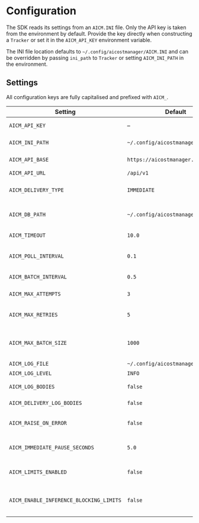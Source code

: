 # Configuration

The SDK reads its settings from an `AICM.INI` file. Only the API key is taken
from the environment by default. Provide the key directly when constructing a
`Tracker` or set it in the `AICM_API_KEY` environment variable.

The INI file location defaults to `~/.config/aicostmanager/AICM.INI` and can be
overridden by passing `ini_path` to `Tracker` or setting `AICM_INI_PATH` in the
environment.

## Settings

All configuration keys are fully capitalised and prefixed with `AICM_`.

| Setting | Default | Description |
| --- | --- | --- |
| `AICM_API_KEY` | – | API key used for authentication |
| `AICM_INI_PATH` | `~/.config/aicostmanager/AICM.INI` | Path to INI configuration |
| `AICM_API_BASE` | `https://aicostmanager.com` | Base URL for the API |
| `AICM_API_URL` | `/api/v1` | API path prefix |
| `AICM_DELIVERY_TYPE` | `IMMEDIATE` | Delivery strategy (`IMMEDIATE`, `PERSISTENT_QUEUE`) |
| `AICM_DB_PATH` | `~/.config/aicostmanager/queue.db` | Path to SQLite database for persistent queue |
| `AICM_TIMEOUT` | `10.0` | HTTP timeout in seconds |
| `AICM_POLL_INTERVAL` | `0.1` | Poll interval for persistent queue workers |
| `AICM_BATCH_INTERVAL` | `0.5` | Flush interval for queued deliveries |
| `AICM_MAX_ATTEMPTS` | `3` | Retry attempts for HTTP failures |
| `AICM_MAX_RETRIES` | `5` | Reschedule attempts for queued items |
| `AICM_MAX_BATCH_SIZE` | `1000` | Maximum payloads delivered per batch |
| `AICM_LOG_FILE` | `~/.config/aicostmanager/aicm.log` | Path to a log file |
| `AICM_LOG_LEVEL` | `INFO` | Logging level |
| `AICM_LOG_BODIES` | `false` | Include request bodies in logs |
| `AICM_DELIVERY_LOG_BODIES` | `false` | Legacy alias for `AICM_LOG_BODIES` |
| `AICM_RAISE_ON_ERROR` | `false` | Raise exceptions when immediate tracking fails |
| `AICM_IMMEDIATE_PAUSE_SECONDS` | `5.0` | Post-send wait before checking limits |
| `AICM_LIMITS_ENABLED` | `false` | Enable triggered limit checks during delivery |
| `AICM_ENABLE_INFERENCE_BLOCKING_LIMITS` | `false` | Block LLM calls when a matching triggered limit exists |

